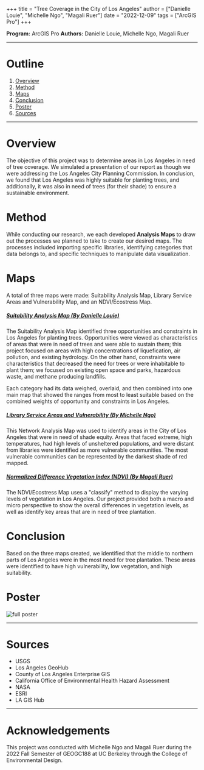 +++
title = "Tree Coverage in the City of Los Angeles"
author = ["Danielle Louie", "Michelle Ngo", "Magali Ruer"]
date = "2022-12-09"
tags = ["ArcGIS Pro"]
+++

**Program:** ArcGIS Pro
**Authors:** Danielle Louie, Michelle Ngo, Magali Ruer

---

# Outline
1. [Overview](#Overview)
2. [Method](#Method)
3. [Maps](#Maps)
4. [Conclusion](#Conclusion)
5. [Poster](#Poster)
6. [Sources](#Sources)

---

# Overview
The objective of this project was to determine areas in Los Angeles in need of tree coverage. We simulated a presentation of our report as though we were addressing the Los Angeles City Planning Commission. In conclusion, we found that Los Angeles was highly suitable for planting trees, and additionally, it was also in need of trees (for their shade) to ensure a sustainable environment. 

# Method
While conducting our research, we each developed **Analysis Maps** to draw out the processes we planned to take to create our desired maps. The processes included importing specific libraries, identifying categories that data belongs to, and specific techniques to manipulate data visualization.

# Maps
A total of three maps were made: Suitability Analysis Map, Library Service Areas and Vulnerability Map, and an NDVI/Ecostress Map.

##### *<u> Suitability Analysis Map (By Danielle Louie)</u>* 
The Suitability Analysis Map identified three opportunities and constraints in Los Angeles for planting trees. Opportunities were viewed as characteristics of areas that were in need of trees and were able to sustain them; this project focused on areas with high concentrations of liquefication, air pollution, and existing hydrology. On the other hand, constraints were characteristics that decreased the need for trees or were inhabitable to plant them; we focused on existing open space and parks, hazardous waste, and methane producing landfills. 

Each category had its data weighed, overlaid, and then combined into one main map that showed the ranges from most to least suitable based on the combined weights of opportunity and constraints in Los Angeles.

##### *<u> Library Service Areas and Vulnerability (By Michelle Ngo) </u>* 
This Network Analysis Map was used to identify areas in the City of Los Angeles that were in need of shade equity. Areas that faced extreme, high temperatures, had high levels of unsheltered populations, and were distant from libraries were identified as more vulnerable communities. The most vulnerable communities can be represented by the darkest shade of red mapped.

##### *<u> Normalized Difference Vegetation Index (NDVI) (By Magali Ruer)</u>* 
The NDVI/Ecostress Map uses a "classify" method to display the varying levels of vegetation in Los Angeles. Our project provided both a macro and micro perspective to show the overall differences in vegetation levels, as well as identify key areas that are in need of tree plantation.

# Conclusion
Based on the three maps created, we identified that the middle to northern parts of Los Angeles were in the most need for tree plantation. These areas were identified to have high vulnerability, low vegetation, and high suitability. 


# Poster

![full poster](/images/geogc188/full_poster.png)

---

# Sources
- USGS
- Los Angeles GeoHub
- County of Los Angeles Enterprise GIS
- California Office of Environmental Health Hazard Assessment
- NASA
- ESRI
- LA GIS Hub

---

# Acknowledgements
This project was conducted with Michelle Ngo and Magali Ruer during the 2022 Fall Semester of GEOGC188 at UC Berkeley through the College of Environmental Design.